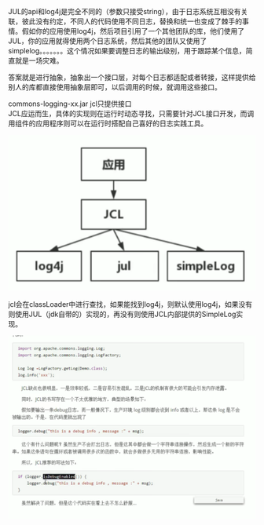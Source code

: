 JUL的api和log4j是完全不同的（参数只接受string），由于日志系统互相没有关联，彼此没有约定，不同人的代码使用不同日志，替换和统一也变成了棘手的事情。假如你的应用使用log4j，然后项目引用了一个其他团队的库，他们使用了JUL，你的应用就得使用两个日志系统，然后其他的团队又使用了simplelog。。。。。。。这个情况如果要调整日志的输出级别，用于跟踪某个信息，简直就是一场灾难。

答案就是进行抽象，抽象出一个接口层，对每个日志都适配或者转接，这样提供给别人的库都直接使用抽象层即可，以后调用的时候，就调用这些接口。

commons-logging-xx.jar
jcl只提供接口  
JCL应运而生，具体的实现则在运行时动态寻找，只需要针对JCL接口开发，而调用组件的应用程序则可以在运行时搭配自己喜好的日志实践工具。

![image](../../images/Snipaste_2022-07-06_22-16-40.png)

jcl会在classLoader中进行查找，如果能找到log4j，则默认使用log4j，如果没有则使用JUL（jdk自带的）实现的，再没有则使用JCL内部提供的SimpleLog实现。

![image](../../images/Snipaste_2022-07-07_07-09-10.png)